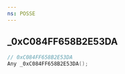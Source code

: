 ```yaml
---
ns: POSSE
---
```

## _0xC084FF658B2E53DA

```c
// 0xC084FF658B2E53DA
Any _0xC084FF658B2E53DA();
```

